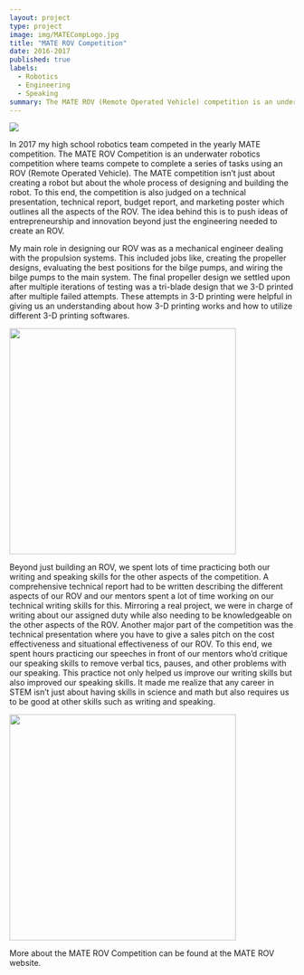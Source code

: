 ```yaml
---
layout: project
type: project
image: img/MATECompLogo.jpg
title: "MATE ROV Competition"
date: 2016-2017
published: true
labels:
  - Robotics
  - Engineering
  - Speaking
summary: The MATE ROV (Remote Operated Vehicle) competition is an underwater robotics competition in which teams act as “start-up” companies both designing and building an ROV while also creating technical and financial reports along with an engineering presentation. During my time competing in MATE, I learned many technical skills such as 3D printing, soldering, and coding along with skills such as public speaking and presenting.
---
```


<img class="img-fluid" src="../img/PoolComp.JPG">


  In 2017 my high school robotics team competed in the yearly MATE competition. The MATE ROV  Competition is an underwater robotics competition where teams compete to complete a series of tasks using an ROV (Remote Operated Vehicle). The MATE competition isn’t just about creating a robot but about the whole process of designing and building the robot. To this end, the competition is also judged on a technical presentation, technical report, budget report, and marketing poster which outlines all the aspects of the ROV. The idea behind this is to push ideas of entrepreneurship and innovation beyond just the engineering needed to create an ROV.
  
  
  My main role in designing our ROV was as a mechanical engineer dealing with the propulsion systems. This included jobs like, creating the propeller designs, evaluating the best positions for the bilge pumps, and wiring the bilge pumps to the main system. The final propeller design we settled upon after multiple iterations of testing was a tri-blade design that we 3-D printed after multiple failed attempts. These attempts in 3-D printing were helpful in giving us an understanding about how 3-D printing works and how to utilize different 3-D printing softwares.
  
  <img width="400px" src="../img/Propeller.CR2.jpg">

Beyond just building an ROV, we spent lots of time practicing both our writing and speaking skills for the other aspects of the competition. A comprehensive technical report had to be written describing the different aspects of our ROV and our mentors spent a lot of time working on our technical writing skills for this. Mirroring a real project, we were in charge of writing about our assigned duty while also needing to be knowledgeable on the other aspects of the ROV. Another major part of the competition was the technical presentation where you have to give a sales pitch on the cost effectiveness and situational effectiveness of our ROV. To this end, we spent hours practicing our speeches in front of our mentors who’d critique our speaking skills to remove verbal tics, pauses, and other problems with our speaking. This practice not only helped us improve our writing skills but also improved our speaking skills. It made me realize that any career in STEM isn’t just about having skills in science and math but also requires us to be good at other skills such as writing and speaking.

  <img width="400px" src="../img/FinalROV.CR2.jpg">

More about the MATE ROV Competition can be found at the MATE ROV website.
  
